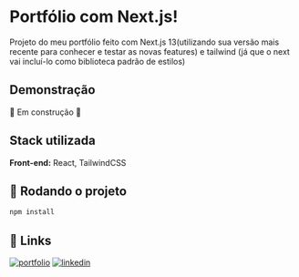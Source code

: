 # Portfólio com Next.js!

Projeto do meu portfólio feito com Next.js 13(utilizando sua versão mais recente para conhecer e testar as novas features) e tailwind (já que o next vai incluí-lo como biblioteca padrão de estilos)

## Demonstração

:construction: Em construção :construction:

## Stack utilizada

**Front-end:** React, TailwindCSS

## 🚀 Rodando o projeto

```bash
npm install
```

## 🔗 Links

[![portfolio](https://img.shields.io/badge/my_portfolio-000?style=for-the-badge&logo=ko-fi&logoColor=white)](https://felipepeduardodev.netlify.app)
[![linkedin](https://img.shields.io/badge/linkedin-0A66C2?style=for-the-badge&logo=linkedin&logoColor=white)](https://www.linkedin.com/in/felipepereiraeduardo/)
